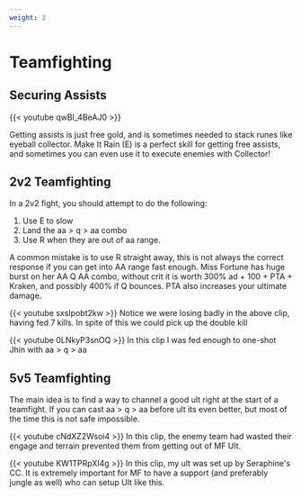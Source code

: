 ```yaml
---
weight: 3
---
```


# Teamfighting

## Securing Assists

{{< youtube qwBl_4BeAJ0 >}}

Getting assists is just free gold, and is sometimes needed to stack runes like eyeball collector. Make It Rain (E) is a perfect skill for getting free assists, and sometimes you can even use it to execute enemies with Collector!

## 2v2 Teamfighting
In a 2v2 fight, you should attempt to do the following:

1) Use E to slow
2) Land the aa > q > aa combo
3) Use R when they are out of aa range.

A common mistake is to use R straight away, this is not always the correct response if you can get into AA range fast enough. Miss Fortune has huge burst on her AA Q AA combo, without crit it is worth 300% ad + 100 + PTA + Kraken, and possibly 400% if Q bounces. PTA also increases your ultimate damage.

{{< youtube sxsIpobt2kw >}}
Notice we were losing badly in the above clip, having fed 7 kills. In spite of this we could pick up the double kill

{{< youtube 0LNkyP3snOQ >}}
In this clip I was fed enough to one-shot Jhin with aa > q > aa

## 5v5 Teamfighting
The main idea is to find a way to channel a good ult right at the start of a teamfight. If you can cast aa > q > aa before ult its even better, but most of the time this is not safe impossible. 


{{< youtube cNdXZ2Wsoi4 >}}
In this clip, the enemy team had wasted their engage and terrain prevented them from getting out of MF Ult. 

{{< youtube KW1TPRpXI4g >}}
In this clip, my ult was set up by Seraphine's CC. It is extremely important for MF to have a support (and preferably jungle as well) who can setup Ult like this. 


